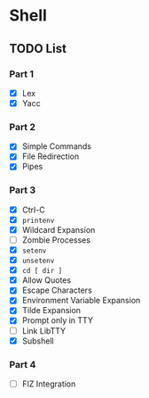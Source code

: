 # Shell

## TODO List

### Part 1
 - [x] Lex
 - [x] Yacc

### Part 2
 - [x] Simple Commands
 - [x] File Redirection
 - [x] Pipes

### Part 3
 - [x] Ctrl-C
 - [x] `printenv`
 - [x] Wildcard Expansion
 - [ ] Zombie Processes
 - [x] `setenv`
 - [x] `unsetenv`
 - [x] `cd [ dir ]`
 - [x] Allow Quotes
 - [x] Escape Characters
 - [x] Environment Variable Expansion
 - [x] Tilde Expansion
 - [x] Prompt only in TTY
 - [ ] Link LibTTY
 - [x] Subshell

### Part 4
 - [ ] FIZ Integration
